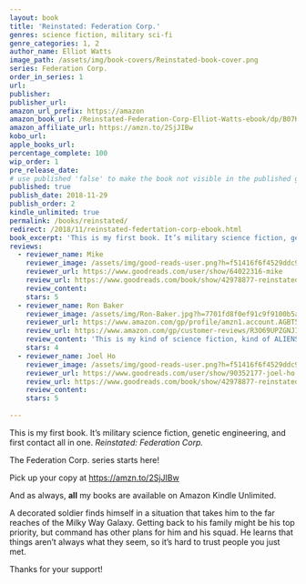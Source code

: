 ```yaml
---
layout: book
title: 'Reinstated: Federation Corp.'
genres: science fiction, military sci-fi
genre_categories: 1, 2
author_name: Elliot Watts
image_path: /assets/img/book-covers/Reinstated-book-cover.png
series: Federation Corp.
order_in_series: 1
url:
publisher:
publisher_url:
amazon_url_prefix: https://amazon
amazon_book_url: /Reinstated-Federation-Corp-Elliot-Watts-ebook/dp/B07KYCT54Z/
amazon_affiliate_url: https://amzn.to/2SjJIBw
kobo_url:
apple_books_url: 
percentage_complete: 100
wip_order: 1
pre_release_date:
# use published 'false' to make the book not visible in the published gallery, this could also be for WIPs
published: true
publish_date: 2018-11-29
publish_order: 2
kindle_unlimited: true
permalink: /books/reinstated/
redirect: /2018/11/reinstated-federtation-corp-ebook.html
book_excerpt: 'This is my first book. It’s military science fiction, genetic engineering, and first contact all in one. <em>Reinstated: Federation Corp.</em>&nbsp;The Federation Corp. series starts here!'
reviews:
  - reviewer_name: Mike
    reviewer_image: /assets/img/good-reads-user.png?h=f51416f6f4529ddc93d0c2509086d467
    reviewer_url: https://www.goodreads.com/user/show/64022316-mike
    review_url: https://www.goodreads.com/book/show/42978877-reinstated#other_reviews
    review_content:
    stars: 5
  - reviewer_name: Ron Baker
    reviewer_image: /assets/img/Ron-Baker.jpg?h=7701fd8f0ef91c9f9100b5ad5741a054
    reviewer_url: https://www.amazon.com/gp/profile/amzn1.account.AGBT5ZHURXFUYIZD2YBXT7DRZ7IQ
    review_url: https://www.amazon.com/gp/customer-reviews/R3O69UPZGNJICY
    review_content: 'This is my kind of science fiction, kind of ALIENS -esque. You arrive at a planet (in this case a mining outpost) no one is answering your hails, you are tasked with suiting up and going in blind to find out what has happened. Like ALIENS these are infantry soldiers and, in this case, inmates pressed into service to secure their freedom (which adds an interesting dynamic). As they explore the outpost things get curiouser and curiouser. Recommended.'
    stars: 4
  - reviewer_name: Joel Ho
    reviewer_image: /assets/img/good-reads-user.png?h=f51416f6f4529ddc93d0c2509086d467
    reviewer_url: https://www.goodreads.com/user/show/90352177-joel-ho
    review_url: https://www.goodreads.com/book/show/42978877-reinstated#other_reviews
    review_content:
    stars: 5
    
---
```

This is my first book. It’s military science fiction, genetic engineering, and first contact all in one. <em>Reinstated: Federation Corp.</em>

The Federation Corp. series starts here!

Pick up your copy at <a href="https://amzn.to/2SjJIBw">https://amzn.to/2SjJIBw</a>

And as always, <strong>all</strong> my books are available on Amazon Kindle Unlimited.

A decorated soldier finds himself in a situation that takes him to the far reaches of the Milky Way Galaxy. Getting back to his family might be his top priority, but command has other plans for him and his squad. He learns that things aren’t always what they seem, so it’s hard to trust people you just met.
            
Thanks for your support!
